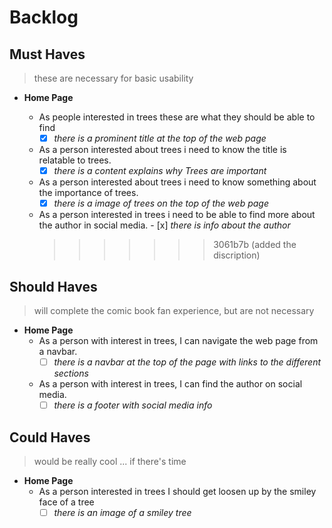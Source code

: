 # Backlog

## Must Haves

> these are necessary for basic usability

- **Home Page**

  - As people interested in trees these are what they should be able to find
    - [x] _there is a prominent title at the top of the web page_
  - As a person interested about trees i need to know the title is relatable to
    trees.
    - [x] _there is a content explains why Trees are important_
  - As a person interested about trees i need to know something about the
    importance of trees.
    - [x] _there is a image of trees on the top of the web page_
  - As a person interested in trees i need to be able to find more about the
    author in social media. - [x] _there is info about the author_
    > > > > > > > 3061b7b (added the discription)

## Should Haves

> will complete the comic book fan experience, but are not necessary

- **Home Page**
  - As a person with interest in trees, I can navigate the web page from a
    navbar.
    - [ ] _there is a navbar at the top of the page with links to the different
          sections_
  - As a person with interest in trees, I can find the author on social media.
    - [ ] _there is a footer with social media info_

## Could Haves

> would be really cool ... if there's time

- **Home Page**
  - As a person interested in trees I should get loosen up by the smiley face of
    a tree
    - [ ] _there is an image of a smiley tree_
